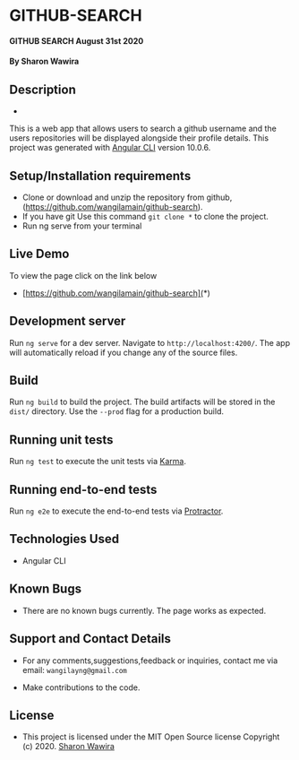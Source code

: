 # GITHUB-SEARCH
#### GITHUB SEARCH August 31st 2020
#### By **Sharon Wawira**

## Description
- 
 This is a web app that allows users to search a github username and the users repositories will be displayed alongside their profile details.
 This project was generated with [Angular CLI](https://github.com/angular/angular-cli) version 10.0.6.

## Setup/Installation requirements


- Clone  or download and unzip the repository from github, (https://github.com/wangilamain/github-search).
- If you have git Use this command `git clone *` to clone the project.
- Run ng serve from your terminal

## Live Demo
To view the page click on the link below
* [https://github.com/wangilamain/github-search](*)

## Development server

Run `ng serve` for a dev server. Navigate to `http://localhost:4200/`. The app will automatically reload if you change any of the source files.

## Build

Run `ng build` to build the project. The build artifacts will be stored in the `dist/` directory. Use the `--prod` flag for a production build.

## Running unit tests

Run `ng test` to execute the unit tests via [Karma](https://karma-runner.github.io).

## Running end-to-end tests

Run `ng e2e` to execute the end-to-end tests via [Protractor](http://www.protractortest.org/).

## Technologies Used
- Angular CLI

## Known Bugs
- There are no known bugs currently. The page works as expected.

## Support and Contact Details
- For any comments,suggestions,feedback or inquiries, contact me via email: `wangilayng@gmail.com`


- Make contributions to the code.

## License
- This project is licensed under the MIT Open Source license Copyright (c) 2020. [Sharon Wawira](https://github.com/casio-ka)